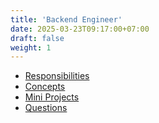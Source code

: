 ```yaml
---
title: 'Backend Engineer'
date: 2025-03-23T09:17:00+07:00
draft: false
weight: 1
---
```


- [Responsibilities](./responsibilities)
- [Concepts](./concepts/)
- [Mini Projects](./mini-projects/)
- [Questions](./questions/)
